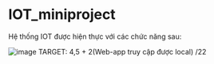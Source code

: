 # IOT_miniproject

Hệ thống IOT được hiện thực với các chức năng sau:

![image](https://github.com/tuyethoa1011/IOT_miniproject/assets/80042406/4a0a6476-30bf-4579-90e7-def38ba9bd18)
TARGET: 4,5 + 2(Web-app truy cập được local) /22
